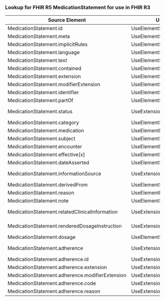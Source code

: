 ### Lookup for FHIR R5 MedicationStatement for use in FHIR R3

| Source Element | Usage | Target |
| -------------- | ----- | ------ |
| MedicationStatement.id | UseElementSameName | MedicationStatement.id |
| MedicationStatement.meta | UseElementSameName | MedicationStatement.meta |
| MedicationStatement.implicitRules | UseElementSameName | MedicationStatement.implicitRules |
| MedicationStatement.language | UseElementSameName | MedicationStatement.language |
| MedicationStatement.text | UseElementSameName | MedicationStatement.text |
| MedicationStatement.contained | UseElementSameName | MedicationStatement.contained |
| MedicationStatement.extension | UseElementSameName | MedicationStatement.extension |
| MedicationStatement.modifierExtension | UseElementSameName | MedicationStatement.modifierExtension |
| MedicationStatement.identifier | UseElementSameName | MedicationStatement.identifier |
| MedicationStatement.partOf | UseElementSameName | MedicationStatement.partOf |
| MedicationStatement.status | UseExtension | http://hl7.org/fhir/5.0/StructureDefinition/extension-MedicationStatement.status |
| MedicationStatement.category | UseElementSameName | MedicationStatement.category |
| MedicationStatement.medication | UseElementRenamed | MedicationStatement.medication[x] |
| MedicationStatement.subject | UseElementSameName | MedicationStatement.subject |
| MedicationStatement.encounter | UseElementRenamed | MedicationStatement.context |
| MedicationStatement.effective[x] | UseElementSameName | MedicationStatement.effective[x] |
| MedicationStatement.dateAsserted | UseElementSameName | MedicationStatement.dateAsserted |
| MedicationStatement.informationSource | UseExtension | http://hl7.org/fhir/5.0/StructureDefinition/extension-MedicationStatement.informationSource |
| MedicationStatement.derivedFrom | UseElementSameName | MedicationStatement.derivedFrom |
| MedicationStatement.reason | UseElementRenamed | MedicationStatement.reasonNotTaken |
| MedicationStatement.note | UseElementSameName | MedicationStatement.note |
| MedicationStatement.relatedClinicalInformation | UseExtension | http://hl7.org/fhir/5.0/StructureDefinition/extension-MedicationStatement.relatedClinicalInformation |
| MedicationStatement.renderedDosageInstruction | UseExtension | http://hl7.org/fhir/5.0/StructureDefinition/extension-MedicationStatement.renderedDosageInstruction |
| MedicationStatement.dosage | UseElementSameName | MedicationStatement.dosage |
| MedicationStatement.adherence | UseExtension | http://hl7.org/fhir/5.0/StructureDefinition/extension-MedicationStatement.adherence |
| MedicationStatement.adherence.id | UseExtensionFromAncestor | - |
| MedicationStatement.adherence.extension | UseExtensionFromAncestor | - |
| MedicationStatement.adherence.modifierExtension | UseExtensionFromAncestor | - |
| MedicationStatement.adherence.code | UseExtensionFromAncestor | - |
| MedicationStatement.adherence.reason | UseExtensionFromAncestor | - |
